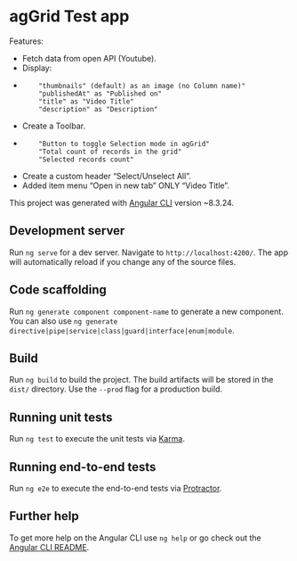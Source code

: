 # agGrid Test app

Features:
- Fetch data from open API (Youtube).
- Display:
-         "thumbnails" (default) as an image (no Column name)"
          "publishedAt" as "Published on"
          "title" as "Video Title"
          "description" as "Description"
          
- Create a Toolbar.
-         "Button to toggle Selection mode in agGrid"
          "Total count of records in the grid"
          "Selected records count"
- Create a custom header “Select/Unselect All”.
- Added  item menu “Open in new tab” ONLY “Video Title”.

This project was generated with [Angular CLI](https://github.com/angular/angular-cli) version ~8.3.24.

## Development server

Run `ng serve` for a dev server. Navigate to `http://localhost:4200/`. The app will automatically reload if you change any of the source files.

## Code scaffolding

Run `ng generate component component-name` to generate a new component. You can also use `ng generate directive|pipe|service|class|guard|interface|enum|module`.

## Build

Run `ng build` to build the project. The build artifacts will be stored in the `dist/` directory. Use the `--prod` flag for a production build.

## Running unit tests

Run `ng test` to execute the unit tests via [Karma](https://karma-runner.github.io).

## Running end-to-end tests

Run `ng e2e` to execute the end-to-end tests via [Protractor](http://www.protractortest.org/).

## Further help

To get more help on the Angular CLI use `ng help` or go check out the [Angular CLI README](https://github.com/angular/angular-cli/blob/master/README.md).
